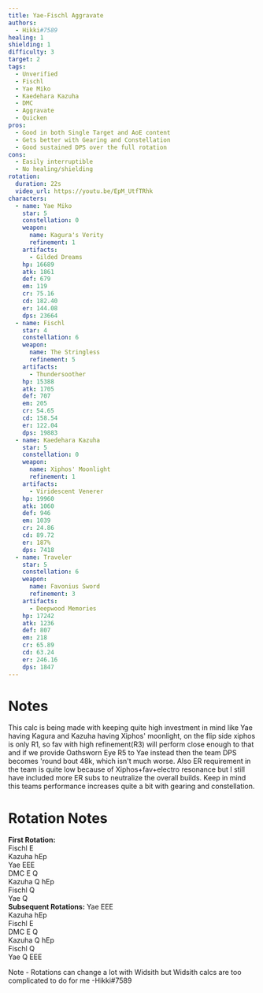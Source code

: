 ```yaml
---
title: Yae-Fischl Aggravate
authors:
  - Hikki#7589
healing: 1
shielding: 1
difficulty: 3
target: 2
tags:
  - Unverified
  - Fischl
  - Yae Miko
  - Kaedehara Kazuha
  - DMC
  - Aggravate
  - Quicken
pros:
  - Good in both Single Target and AoE content 
  - Gets better with Gearing and Constellation 
  - Good sustained DPS over the full rotation
cons:
  - Easily interruptible 
  - No healing/shielding 
rotation:
  duration: 22s
  video_url: https://youtu.be/EpM_UtfTRhk
characters:
  - name: Yae Miko
    star: 5
    constellation: 0
    weapon: 
      name: Kagura's Verity
      refinement: 1
    artifacts:
      - Gilded Dreams
    hp: 16689
    atk: 1861
    def: 679
    em: 119
    cr: 75.16
    cd: 182.40
    er: 144.08
    dps: 23664
  - name: Fischl
    star: 4
    constellation: 6
    weapon:
      name: The Stringless
      refinement: 5
    artifacts:
      - Thundersoother
    hp: 15388
    atk: 1705
    def: 707
    em: 205
    cr: 54.65
    cd: 158.54
    er: 122.04
    dps: 19883
  - name: Kaedehara Kazuha
    star: 5
    constellation: 0
    weapon:
      name: Xiphos' Moonlight
      refinement: 1
    artifacts:
      - Viridescent Venerer
    hp: 19960
    atk: 1060
    def: 946
    em: 1039
    cr: 24.86
    cd: 89.72
    er: 187%
    dps: 7418
  - name: Traveler
    star: 5
    constellation: 6
    weapon:
      name: Favonius Sword
      refinement: 3
    artifacts:
      - Deepwood Memories
    hp: 17242
    atk: 1236
    def: 807
    em: 218
    cr: 65.89
    cd: 63.24
    er: 246.16
    dps: 1847
---
```

# **Notes**
This calc is being made with keeping quite high investment in mind like Yae having Kagura and Kazuha having Xiphos' moonlight, on the flip side xiphos is only R1, so fav with high refinement(R3) will perform close enough to that and if we provide  Oathsworn Eye R5 to Yae instead then the team DPS becomes 'round bout 48k, which isn't much worse. Also ER requirement in the team is quite low because of Xiphos+fav+electro resonance but I still have included more ER subs to neutralize the overall builds. Keep in mind this teams performance increases quite a bit with gearing and constellation. 

# **Rotation Notes**  
**First Rotation:**  
Fischl E  
Kazuha hEp  
Yae EEE  
DMC E Q  
Kazuha Q hEp  
Fischl Q   
Yae Q  
**Subsequent Rotations:**
Yae EEE  
Kazuha hEp  
Fischl E  
DMC E Q  
Kazuha Q hEp  
Fischl Q  
Yae Q EEE  

Note - Rotations can change a lot with Widsith but Widsith calcs are too complicated to do for me -Hikki#7589
